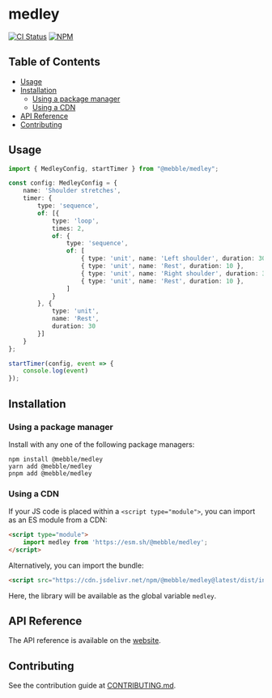 # medley

[![CI Status](https://github.com/mebble/medley/workflows/CI/badge.svg)](https://github.com/mebble/medley/actions)
[![NPM](https://img.shields.io/npm/v/@mebble/medley?logo=npm&labelColor=000&color=555)](https://www.npmjs.com/package/@mebble/medley)

## Table of Contents

- [Usage](#usage)
- [Installation](#installation)
    * [Using a package manager](#using-a-package-manager)
    * [Using a CDN](#using-a-cdn)
- [API Reference](#api-reference)
- [Contributing](#contributing)

## Usage

```typescript
import { MedleyConfig, startTimer } from "@mebble/medley";

const config: MedleyConfig = {
    name: 'Shoulder stretches',
    timer: {
        type: 'sequence',
        of: [{
            type: 'loop',
            times: 2,
            of: {
                type: 'sequence',
                of: [
                    { type: 'unit', name: 'Left shoulder', duration: 30 },
                    { type: 'unit', name: 'Rest', duration: 10 },
                    { type: 'unit', name: 'Right shoulder', duration: 30 },
                    { type: 'unit', name: 'Rest', duration: 10 },
                ]
            }
        }, {
            type: 'unit',
            name: 'Rest',
            duration: 30
        }]
    }
};

startTimer(config, event => {
    console.log(event)
});
```

## Installation

### Using a package manager

Install with any one of the following package managers:

```
npm install @mebble/medley
yarn add @mebble/medley
pnpm add @mebble/medley
```

### Using a CDN

If your JS code is placed within a `<script type="module">`, you can import as an ES module from a CDN:

```html
<script type="module">
    import medley from 'https://esm.sh/@mebble/medley';
</script>
```

Alternatively, you can import the bundle:

```html
<script src="https://cdn.jsdelivr.net/npm/@mebble/medley@latest/dist/index.umd.js"></script>
```

Here, the library will be available as the global variable `medley`.

## API Reference

The API reference is available on the [website](https://mebble.github.io/medley).

## Contributing

See the contribution guide at [CONTRIBUTING.md](CONTRIBUTING.md).
